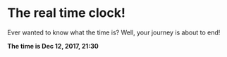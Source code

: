 # The real time clock!

Ever wanted to know what the time is? Well, your journey is about to end!

**The time is Dec 12, 2017, 21:30**